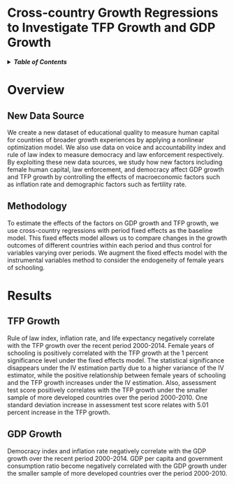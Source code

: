 # Cross-country Growth Regressions to Investigate TFP Growth and GDP Growth
<details>
<summary><strong><em>Table of Contents</em></strong></summary>

- [Overview](#overview)
  - [New Data Source](#new-data-source)
  - [Methodology](#methodology)
- [Results](#results)
  - [TFP Growth](#tfp-growth)
  - [GDP Growth](#gdp-growth)

</details>

# Overview

## New Data Source
We create a new dataset of educational quality to measure human capital for countries of broader growth experiences by applying a nonlinear optimization model. We also use data on voice and accountability index and rule of law index to measure democracy and law enforcement respectively. By exploiting these new data sources, we study how new factors including female human capital, law enforcement, and democracy affect GDP growth and TFP growth by controlling the effects of macroeconomic factors such as inflation rate and demographic factors such as fertility rate.

## Methodology
To estimate the effects of the factors on GDP growth and TFP growth, we use cross-country regressions with period fixed effects as the baseline model. This fixed effects model allows us to compare changes in the growth outcomes of different countries within each period and thus control for variables varying over periods. We augment the fixed effects model with the instrumental variables method to consider the endogeneity of female years of schooling.

# Results

## TFP Growth
Rule of law index, inflation rate, and life expectancy negatively correlate with the TFP growth over the recent period 2000-2014. Female years of schooling is positively correlated with the TFP growth at the 1 percent significance level under the fixed effects model. The statistical significance disappears under the IV estimation partly due to a higher variance of the IV estimator, while the positive relationship between female years of schooling and the TFP growth increases under the IV estimation. Also, assessment test score positively correlates with the TFP growth under the smaller sample of more developed countries over the period 2000-2010. One standard deviation increase in assessment test score relates with 5.01 percent increase in the TFP growth.
 
## GDP Growth
Democracy index and inflation rate negatively correlate with the GDP growth over the recent period 2000-2014. GDP per capita and government consumption ratio become negatively correlated with the GDP growth under the smaller sample of more developed countries over the period 2000-2010.


